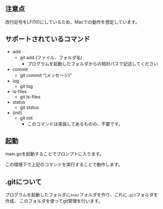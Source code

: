 ## 注意点
改行記号をLF(10)にしているため、Macでの動作を想定しています。

## サポートされているコマンド
- add
  - git add (ファイル、フォルダ名)
    - プログラムを起動したフォルダからの相対パスで記述してください
- commit
  - git commit "(メッセージ)"
- log
  - git log
- ls-files
  - git ls-files
- status
  - git status
- (init)
  - git init
    - このコマンドは実装してあるものの、不要です。

## 起動
main.goを起動することでプロンプトに入ります。

この環境下で上記のコマンドを実行することで動作します。

## .gitについて
プログラムを起動したフォルダに`exec`フォルダを作り、これに`.git`フォルダを作成、
このフォルダを使ってgit管理を行います。